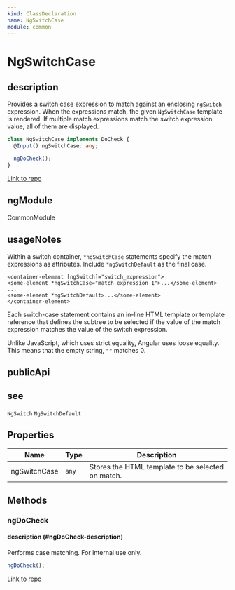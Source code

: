 ```yaml
---
kind: ClassDeclaration
name: NgSwitchCase
module: common
---
```


# NgSwitchCase

## description

Provides a switch case expression to match against an enclosing `ngSwitch` expression.
When the expressions match, the given `NgSwitchCase` template is rendered.
If multiple match expressions match the switch expression value, all of them are displayed.

```ts
class NgSwitchCase implements DoCheck {
  @Input() ngSwitchCase: any;

  ngDoCheck();
}
```

[Link to repo](https://github.com/timdeschryver/angular/blob/master/packages/common/src/directives/ng_switch.ts#L190-L211)

## ngModule

CommonModule

## usageNotes

Within a switch container, `*ngSwitchCase` statements specify the match expressions
as attributes. Include `*ngSwitchDefault` as the final case.

```
<container-element [ngSwitch]="switch_expression">
<some-element *ngSwitchCase="match_expression_1">...</some-element>
...
<some-element *ngSwitchDefault>...</some-element>
</container-element>
```

Each switch-case statement contains an in-line HTML template or template reference
that defines the subtree to be selected if the value of the match expression
matches the value of the switch expression.

Unlike JavaScript, which uses strict equality, Angular uses loose equality.
This means that the empty string, `""` matches 0.

## publicApi

## see

`NgSwitch`
`NgSwitchDefault`

## Properties

| Name         | Type  | Description                                       |
| ------------ | ----- | ------------------------------------------------- |
| ngSwitchCase | `any` | Stores the HTML template to be selected on match. |

## Methods

### ngDoCheck

#### description (#ngDoCheck-description)

Performs case matching. For internal use only.

```ts
ngDoCheck();
```

[Link to repo](https://github.com/timdeschryver/angular/blob/master/packages/common/src/directives/ng_switch.ts#L208-L210)
